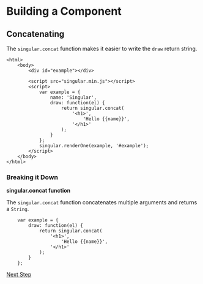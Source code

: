 # Building a Component

## Concatenating

The `singular.concat` function makes it easier to write the `draw` return string.

	<html>
		<body>
			<div id="example"></div>

			<script src="singular.min.js"></script>
			<script>
				var example = {
					name: 'Singular',
					draw: function(el) {
						return singular.concat(
							'<h1>',
								'Hello {{name}}',
							'</h1>'
						);
					}
				};
				singular.renderOne(example, '#example');
			</script>
		</body>
	</html>

### Breaking it Down

__singular.concat function__

The `singular.concat` function concatenates multiple arguments and returns a `String`.

		var example = {
			draw: function(el) {
				return singular.concat(
					'<h1>',
						'Hello {{name}}',
					'</h1>'
				);
			}
		};
[Next Step](events.md)